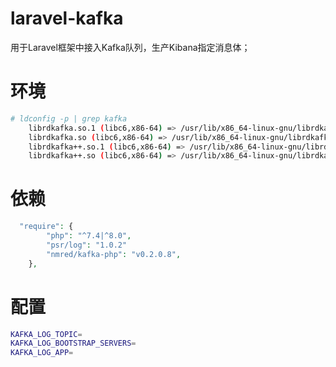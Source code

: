 # laravel-kafka

用于Laravel框架中接入Kafka队列，生产Kibana指定消息体；


# 环境

```bash
# ldconfig -p | grep kafka
	librdkafka.so.1 (libc6,x86-64) => /usr/lib/x86_64-linux-gnu/librdkafka.so.1
	librdkafka.so (libc6,x86-64) => /usr/lib/x86_64-linux-gnu/librdkafka.so
	librdkafka++.so.1 (libc6,x86-64) => /usr/lib/x86_64-linux-gnu/librdkafka++.so.1
	librdkafka++.so (libc6,x86-64) => /usr/lib/x86_64-linux-gnu/librdkafka++.so
```

# 依赖

```php
  "require": {
        "php": "^7.4|^8.0",
        "psr/log": "1.0.2"
        "nmred/kafka-php": "v0.2.0.8",
    },
```

# 配置

```bash
KAFKA_LOG_TOPIC=
KAFKA_LOG_BOOTSTRAP_SERVERS=
KAFKA_LOG_APP=
```
